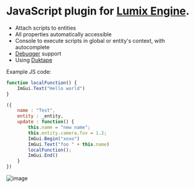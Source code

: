 # JavaScript plugin for [Lumix Engine](https://github.com/nem0/LumixEngine). 

* Attach scripts to entities
* All properties automatically accessible
* Console to execute scripts in global or entity's context, with autocomplete
* [Debugger](https://github.com/harold-b/vscode-duktape-debug) support
* Using [Duktape](https://github.com/svaarala/duktape)

Example JS code:

```js
function localFunction() {
	ImGui.Text("Hello world")
}

({
	name : "Test",
	entity : _entity,
	update : function() {
		this.name = "new name";
		this.entity.camera.fov = 1.2;
		ImGui.Begin("xoxo")
		ImGui.Text("foo " + this.name)
		localFunction();
		ImGui.End()
	}
})
```
![image](https://github.com/nem0/lumixengine_js/assets/153526/ad85998e-a028-4dcc-afe8-2e87f6c8a521)

